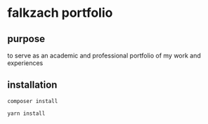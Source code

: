 # falkzach portfolio

## purpose
to serve as an academic and professional portfolio of my work and experiences

## installation
```composer install```

```yarn install```

